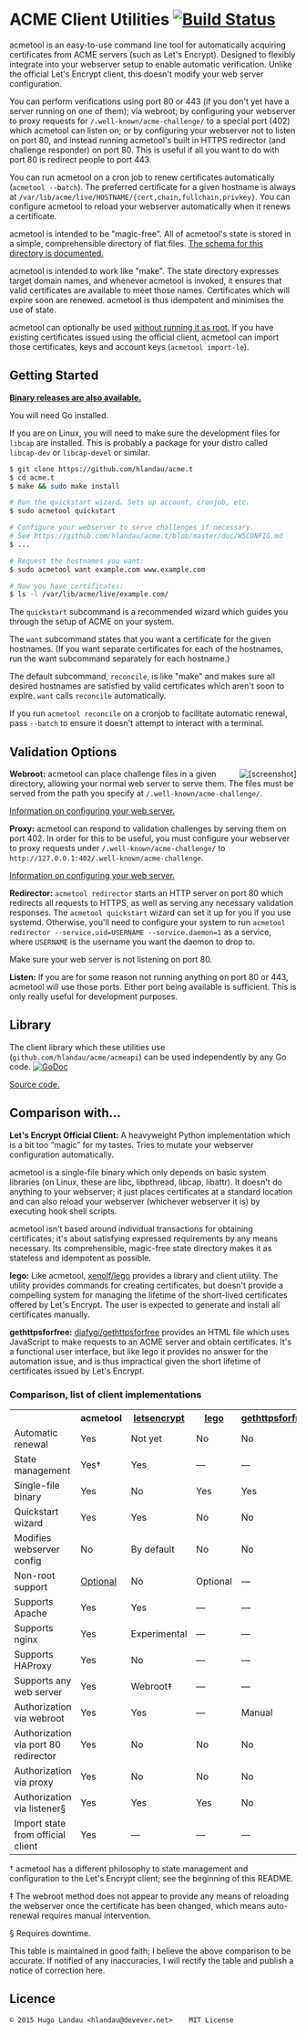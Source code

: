 # ACME Client Utilities [![Build Status](https://travis-ci.org/hlandau/acme.svg?branch=master)](https://travis-ci.org/hlandau/acme)

acmetool is an easy-to-use command line tool for automatically acquiring
certificates from ACME servers (such as Let's Encrypt). Designed to flexibly
integrate into your webserver setup to enable automatic verification. Unlike
the official Let's Encrypt client, this doesn't modify your web server
configuration.

You can perform verifications using port 80 or 443 (if you don't yet have a
server running on one of them); via webroot; by configuring your webserver to
proxy requests for `/.well-known/acme-challenge/` to a special port (402) which
acmetool can listen on; or by configuring your webserver not to listen on port
80, and instead running acmetool's built in HTTPS redirector (and challenge
responder) on port 80. This is useful if all you want to do with port 80 is
redirect people to port 443.

You can run acmetool on a cron job to renew certificates automatically (`acmetool --batch`).  The
preferred certificate for a given hostname is always at
`/var/lib/acme/live/HOSTNAME/{cert,chain,fullchain,privkey}`. You can configure
acmetool to reload your webserver automatically when it renews a certificate.

acmetool is intended to be "magic-free". All of acmetool's state is stored in a
simple, comprehensible directory of flat files. [The schema for this directory
is documented.](https://github.com/hlandau/acme.t/blob/master/doc/SCHEMA.md)

acmetool is intended to work like "make". The state directory expresses target
domain names, and whenever acmetool is invoked, it ensures that valid
certificates are available to meet those names. Certificates which will expire
soon are renewed. acmetool is thus idempotent and minimises the use of state.

acmetool can optionally be used [without running it as
root.](https://github.com/hlandau/acme.t/blob/master/doc/NOROOT.md) If you have
existing certificates issued using the official client, acmetool can import
those certificates, keys and account keys (`acmetool import-le`).

## Getting Started

[**Binary releases are also available.**](https://github.com/hlandau/acme/releases)

You will need Go installed.

If you are on Linux, you will need to make sure the development files for
`libcap` are installed. This is probably a package for your distro called
`libcap-dev` or `libcap-devel` or similar.

```bash
$ git clone https://github.com/hlandau/acme.t
$ cd acme.t
$ make && sudo make install

# Run the quickstart wizard. Sets up account, cronjob, etc.
$ sudo acmetool quickstart

# Configure your webserver to serve challenges if necessary.
# See https://github.com/hlandau/acme.t/blob/master/doc/WSCONFIG.md
$ ...

# Request the hostnames you want:
$ sudo acmetool want example.com www.example.com

# Now you have certificates:
$ ls -l /var/lib/acme/live/example.com/
```

<!-- # Renew certificates automatically:
# Change '42' to a random integer in [0,59] to distribute the load on the server.
$ sudo /bin/sh -c "echo '42 0 * * * root /usr/local/bin/acmetool -batch' > /etc/cron.d/acmetool" -->

The `quickstart` subcommand is a recommended wizard which guides you through the
setup of ACME on your system.

The `want` subcommand states that you want a certificate for the given hostnames.
(If you want separate certificates for each of the hostnames, run the want
subcommand separately for each hostname.)

The default subcommand, `reconcile`, is like "make" and makes sure all desired
hostnames are satisfied by valid certificates which aren't soon to expire.
`want` calls `reconcile` automatically.

If you run `acmetool reconcile` on a cronjob to facilitate automatic renewal,
pass `--batch` to ensure it doesn't attempt to interact with a terminal.

<!--
## Introduction

- A command line tool for acquiring certificates using a certificate storage
  repository to automatically determine what certificates need to be requested.

- Acquiring a certificate is as simple as this:

  `# acmetool want example.com`

  If successfully acquired, the certificate will be placed in
  `/var/lib/acme/live/example.com/{cert,chain,fullchain,privkey}`.

  Running `acmetool -``-batch` as root on a cronjob will allow it to
  automatically reacquire certificates before they expire. The certificate data
  in `/var/lib/acme/live/example.com` will be updated automatically with the
  new certificate. acmetool can optionally invoke a shell script after having
  changed certificates if you need to reload a webserver.

- Works with Let's Encrypt.

- acmetool is designed to work like `make`. A filesystem-based certificate
  repository expresses target domain names, and whenever acmetool is invoked,
  it ensures that valid certificates are available to meet those names.
  Certificates which will expire soon are renewed. The certificate matching
  each target is symlinked into `/var/lib/acme/live/DOMAIN`, so the right
  certificate for a given domain is always at `/var/lib/acme/live/DOMAIN`.

  acmetool is thus idempotent and it minimises the use of state. All state is
  explicitly kept in the certificate repository. There are essentially no
  proprietary file formats or configuration or state files; only a repository
  of certificates, a repository of ACME account keys and a set of targets.  On
  each invocation, ACME figures out which certificates satisfy which targets
  and obtains certificates as necessary.

  [Details on the state directory format.](https://github.com/hlandau/acme.t/blob/master/doc/SCHEMA.md)
-->

## Validation Options

<img src="https://i.imgur.com/w8TbgLL.png" align="right" alt="[screenshot]" />

**Webroot:** acmetool can place challenge files in a given directory, allowing your normal
web server to serve them. The files must be served from the path you specify at
`/.well-known/acme-challenge/`.

[Information on configuring your web server.](https://github.com/hlandau/acme.t/blob/master/doc/WSCONFIG.md)

**Proxy:** acmetool can respond to validation challenges by serving them on port 402. In
order for this to be useful, you must configure your webserver to proxy
requests under `/.well-known/acme-challenge/` to
`http://127.0.0.1:402/.well-known/acme-challenge`.

[Information on configuring your web server.](https://github.com/hlandau/acme.t/blob/master/doc/WSCONFIG.md)

**Redirector:** `acmetool redirector` starts an HTTP server on port 80 which redirects all
requests to HTTPS, as well as serving any necessary validation responses. The
`acmetool quickstart` wizard can set it up for you if you use systemd.
Otherwise, you'll need to configure your system to run `acmetool redirector
--service.uid=USERNAME --service.daemon=1` as a service, where `USERNAME` is
the username you want the daemon to drop to.

Make sure your web server is not listening on port 80.

**Listen:** If you are for some reason not running anything on port 80 or 443, acmetool
will use those ports. Either port being available is sufficient. This is only
really useful for development purposes.

## Library

The client library which these utilities use
(`github.com/hlandau/acme/acmeapi`) can be used independently by any Go code.
[![GoDoc](https://godoc.org/github.com/hlandau/acme/acmeapi?status.svg)](https://godoc.org/github.com/hlandau/acme/acmeapi)

[Source code.](https://github.com/hlandau/acme)

## Comparison with...

**Let's Encrypt Official Client:** A heavyweight Python implementation which is
a bit too “magic” for my tastes. Tries to mutate your webserver configuration
automatically.

acmetool is a single-file binary which only depends on basic system libraries
(on Linux, these are libc, libpthread, libcap, libattr). It doesn't do anything
to your webserver; it just places certificates at a standard location and can
also reload your webserver (whichever webserver it is) by executing hook shell
scripts.

acmetool isn't based around individual transactions for obtaining certificates;
it's about satisfying expressed requirements by any means necessary. Its
comprehensible, magic-free state directory makes it as stateless and idempotent
as possible.

**lego:** Like acmetool, [xenolf/lego](https://github.com/xenolf/lego) provides
a library and client utility. The utility provides commands for creating
certificates, but doesn't provide a compelling system for managing the lifetime
of the short-lived certificates offered by Let's Encrypt. The user is expected
to generate and install all certificates manually.

**gethttpsforfree:**
[diafygi/gethttpsforfree](https://github.com/diafygi/gethttpsforfree) provides
an HTML file which uses JavaScript to make requests to an ACME server and
obtain certificates. It's a functional user interface, but like lego it
provides no answer for the automation issue, and is thus impractical given the
short lifetime of certificates issued by Let's Encrypt.

### Comparison, list of client implementations

<table>
<tr><td></td><th>acmetool</th><th><a href="https://github.com/letsencrypt/letsencrypt">letsencrypt</a></th><th><a href="https://github.com/xenolf/lego">lego</a></th><th><a href="https://github.com/diafygi/gethttpsforfree">gethttpsforfree</a></th></tr>
<tr><td>Automatic renewal</td><td>Yes</td><td>Not yet</td><td>No</td><td>No</td></tr>
<tr><td>State management</td><td>Yes†</td><td>Yes</td><td>—</td><td>—</td></tr>
<tr><td>Single-file binary</td><td>Yes</td><td>No</td><td>Yes</td><td>Yes</td></tr>
<tr><td>Quickstart wizard</td><td>Yes</td><td>Yes</td><td>No</td><td>No</td></tr>
<tr><td>Modifies webserver config</td><td>No</td><td>By default</td><td>No</td><td>No</td></tr>
<tr><td>Non-root support</td><td><a href="https://github.com/hlandau/acme.t/blob/master/doc/NOROOT.md">Optional</a></td><td>No</td><td>Optional</td><td>—</td></tr>
<tr><td>Supports Apache</td><td>Yes</td><td>Yes</td><td>—</td><td>—</td></tr>
<tr><td>Supports nginx</td><td>Yes</td><td>Experimental</td><td>—</td><td>—</td></tr>
<tr><td>Supports HAProxy</td><td>Yes</td><td>No</td><td>—</td><td>—</td></tr>
<tr><td>Supports any web server</td><td>Yes</td><td>Webroot‡</td><td>—</td><td>—</td></tr>
<tr><td>Authorization via webroot</td><td>Yes</td><td>Yes</td><td>—</td><td>Manual</td></tr>
<tr><td>Authorization via port 80 redirector</td><td>Yes</td><td>No</td><td>No</td><td>No</td></tr>
<tr><td>Authorization via proxy</td><td>Yes</td><td>No</td><td>No</td><td>No</td></tr>
<tr><td>Authorization via listener§</td><td>Yes</td><td>Yes</td><td>Yes</td><td>No</td></tr>
<tr><td>Import state from official client</td><td>Yes</td><td>—</td><td>—</td><td>—</td></tr>
</table>

† acmetool has a different philosophy to state management and configuration to
the Let's Encrypt client; see the beginning of this README.

‡ The webroot method does not appear to provide any means of reloading the
webserver once the certificate has been changed, which means auto-renewal
requires manual intervention.

§ Requires downtime.

This table is maintained in good faith; I believe the above comparison to be
accurate. If notified of any inaccuracies, I will rectify the table and publish
a notice of correction here.

## Licence

    © 2015 Hugo Landau <hlandau@devever.net>    MIT License

